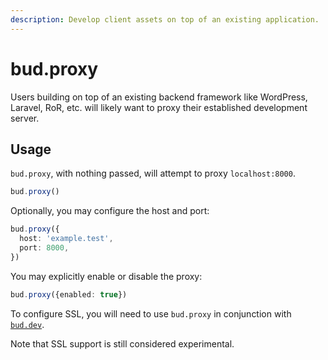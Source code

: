 ```yaml
---
description: Develop client assets on top of an existing application.
---
```


# bud.proxy

Users building on top of an existing backend framework like WordPress, Laravel, RoR, etc.
will likely want to proxy their established development server.

## Usage

`bud.proxy`, with nothing passed, will attempt to proxy `localhost:8000`.

```ts
bud.proxy()
```

Optionally, you may configure the host and port:

```ts
bud.proxy({
  host: 'example.test',
  port: 8000,
})
```

You may explicitly enable or disable the proxy:

```ts
bud.proxy({enabled: true})
```

To configure SSL, you will need to use `bud.proxy` in conjunction with [`bud.dev`](/docs/config-dev.md).

Note that SSL support is still considered experimental.
